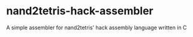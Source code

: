 # nand2tetris-hack-assembler
A simple assembler for nand2tetris' hack assembly language written in C

